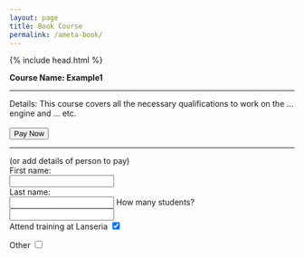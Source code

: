 ```yaml
---
layout: page
title: Book Course
permalink: /ameta-book/
---
```

{% include head.html %}
<p>
<strong>Course Name: Example1</strong>
<hr>
Details:
This course covers all the necessary qualifications to work on the ... engine and ... etc.
<br>
<br>
<button>Pay Now</button>
<hr>

</p>
(or add details of person to pay)
<form> First name:<br>
  <input type="text" name="firstname"><br>
  Last name:<br>
  <input type="text" name="lastname">
 How many students?
 <input type="text" name="How many students?"><br>
<form>
<div>
<label class="cont">Attend training at Lanseria
  <input type="checkbox" checked="checked">
  <span class="checkmark"></span>
</label>

<label class="cont">Other
  <input type="checkbox">
  <span class="checkmark"></span>
</label>
</div>
